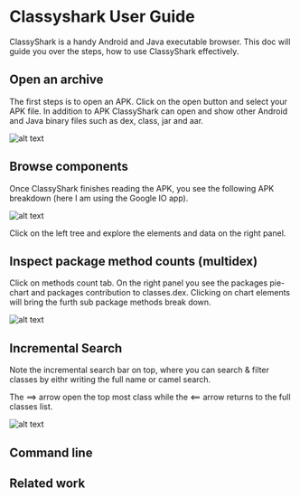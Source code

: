 # Classyshark User Guide
ClassyShark <link> is a handy Android and Java executable browser. This doc will guide you over the steps, how to use 
ClassyShark effectively.

## Open an archive
The first steps is to open an APK. Click on the open button and select your APK file. In addition to APK ClassyShark 
can open and show other Android and Java binary files such as dex, class, jar and aar.


![alt text](https://github.com/borisf/classyshark-user-guide/blob/master/images/1%20Open%20File.png)

## Browse components
Once ClassyShark finishes reading the APK, you see the following APK breakdown (here I am using the Google IO app).

![alt text](https://github.com/borisf/classyshark-user-guide/blob/master/images/2%20Browse%20components)

Click on the left tree and explore the elements and data on the right panel. 

## Inspect package method counts (multidex)
Click on methods count tab. On the right panel you see the packages pie-chart and packages contribution to classes.dex. Clicking on chart elements will bring the furth sub package methods break down.

![alt text](https://github.com/borisf/classyshark-user-guide/blob/master/images/3%20Browse%20Method%20count)

## Incremental Search
Note the incremental search bar on top, where you can search & filter classes by eithr writing the full name or camel search.

The ==> arrow open the top most class while the <== arrow returns to the full classes list.

![alt text](https://github.com/borisf/classyshark-user-guide/blob/master/images/4%20Search)


## Command line

## Related work
